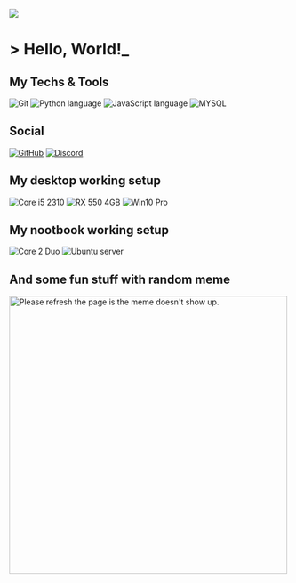![](/reheader.glitch.me.png)
# > Hello, World!_ 

## My Techs & Tools
![Git](https://img.shields.io/badge/git%20-%23F05033.svg?&style=for-the-badge&logo=git&logoColor=white)
![Python language](https://img.shields.io/badge/python%20-%2314354C.svg?&style=for-the-badge&logo=python&logoColor=white)
![JavaScript language](https://img.shields.io/badge/javascript-%23efd81d.svg?&style=for-the-badge&logo=javascript&logoColor=white)
![MYSQL](https://img.shields.io/badge/mysql-%2300f.svg?&style=for-the-badge&logo=mysql&logoColor=white)

## Social
[![GitHub](https://img.shields.io/badge/GitHub-%2312100E.svg?&style=for-the-badge&logo=Github&logoColor=white)](https://github.com/HenryQFX)
[![Discord](https://img.shields.io/badge/discord-%236b86c9.svg?&style=for-the-badge&logo=discord&logoColor=white)](https://discord.gg/McDfZeRmkr)


## My desktop working setup
![Core i5 2310](https://img.shields.io/badge/intel-%20%20core_i9_10980XE-%230071C5.svg?&style=for-the-badge&logo=intel&logoColor=white)
![RX 550 4GB](https://img.shields.io/badge/nvidia-rtx2080ti-%2376B900.svg?&style=for-the-badge&logo=nvidia&logoColor=white)
![Win10 Pro](https://img.shields.io/badge/windows-10%20-%230078D6.svg?&style=for-the-badge&logo=windows&logoColor=white)

## My nootbook working setup

![Core 2 Duo](https://img.shields.io/badge/intel-xeon%20x5675-%230071C5.svg?&style=for-the-badge&logo=intel&logoColor=white)
![Ubuntu server](https://img.shields.io/badge/ubuntu%20server-E95420?logo=ubuntu&logoColor=white&style=for-the-badge)

## And some fun stuff with random meme
<img src='https://random-memer.herokuapp.com/' title="Meme" alt="Please refresh the page is the meme doesn't show up." width=500px>
